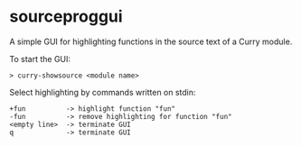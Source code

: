 sourceproggui
=============

A simple GUI for highlighting functions in the source text
of a Curry module.

To start the GUI:

    > curry-showsource <module name>
    
Select highlighting by commands written on stdin:

    +fun          -> highlight function "fun"
    -fun          -> remove highlighting for function "fun"
    <empty line>  -> terminate GUI
    q             -> terminate GUI
